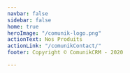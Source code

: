 ```yaml
---
navbar: false
sidebar: false
home: true
heroImage: "/comunik-logo.png"
actionText: Nos Produits
actionLink: "/comunikContact/"
footer: Copyright © ComunikCRM - 2020

---
```


